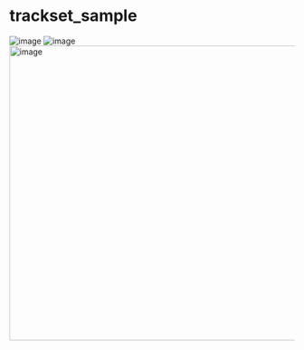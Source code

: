 # trackset_sample
![image](https://github.com/ballu1989/trackset_sample/assets/101061063/6f565fa7-f303-4461-b3b5-2c86e57b0b71)
![image](https://github.com/ballu1989/trackset_sample/assets/101061063/dfb7a6b6-750f-4a2a-9137-b0a07a6e4653)
<img width="520" alt="image" src="https://github.com/ballu1989/trackset_sample/assets/101061063/bfe5b1ab-00e2-479d-a0c3-f45a0f8330e4">
